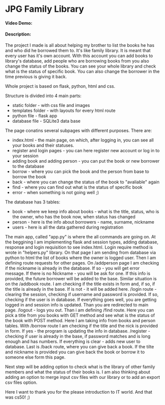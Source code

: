 # JPG Family Library
#### Video Demo:  <URL HERE>
#### Description:
The project I made is all about helping my brother to list the books he has and who did he borrowed them to. It's like family library. It is meant that every user has it's own account. With this account you can add books to library's database, add people who are borrowing books from you also change the status of the books. You can see your whole library and check what is the status of specific book. You can also change the borrower in the time previous is giving it back.

Whole project is based on flask, python, html and css.

Structure is divided into 4 main parts:
- static folder - with css file and images
- templates folder - with layouts for every html route
- python file - flask app
- database file - SQLite3 data base

The page conatins several subpages with different purposes.
There are:
- index.html - the main page, on which, after logging in, you can see all your books and their statuses.
- register and login pages - you can here register new account or log in to your session
- adding book and adding person - you can put the book or new borrower to the database
- borrow - where you can pick the book and the person from base to borrow the book
- back - where you can change the status of the book to "avaliable" again
- find - where you can find out what is the status of specific book
- error - when something is not going well ;)

The database has 3 tables:
- book - where we keep info about books - what is the title, status, who is the owner, who has the book now, when status has changed
- person - here is the info about borrowers - name, surname, nickname
- users - here is all the data gathered during registration

The main app, called "app.py" is where the all commands are going on.
At the beggining I am implementing flask and session types, adding database, response and login requisition to see index.html. Login require method is wrote in "helpers.py" library.
On that page I am sending from database via python to html the list of books where the owner is logged user.
Then I am defining route requests for other pages.
On /addperson page I am checking if the nickname is already in the database. If so - you will get error message. If there is no Nickname - you will be ask for one. If this info is provided, the future borrower will be added to the base.
Similar situation is on the /addbook route. I am checking if the title exists in form and, if so, if the title is already in the base. If is not - it will be added here.
/login route - clearing the session, checking if username and password is provided. If so, checking if the user is in database. If everything goes well, you are getting logged in and session info is updated. Than you are redirected to main page.
/logout - logs you out.
Than i am defining /find route. Here you can pick a title from you books with GET method and see what is the status of the book with POST method. Here I am taking info from books and person tables.
With /borrow route I am checking if the title and the nick is provided in form. If yes - the program is updating the info in database.
/register - checking if user is already in the base, if password matches and is long enough and has numbers. If everything is clear - adds new user to database.
Last is /back route, where you can give back a book. If the tilte and nickname is provided you can give back the book or borrow it to someone else form this page.

Next step will be adding option to check what is the library of other family members and what the status of their books is.
I am also thinking about adding an option to merge input csv files with our library or to add an export csv files option.

Here I want to thank you for the please introduction to IT world. And that was cs50! ;)